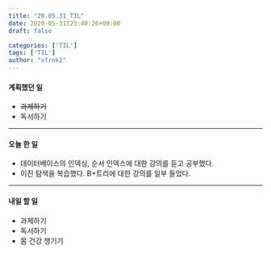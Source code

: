 ```yaml
---
title: "20.05.31_TIL"
date: 2020-05-31T23:40:26+09:00
draft: false

categories: ['TIL']
tags: ['TIL']
author: "xfrnk2"
---
```

#### 계획했던 일
+ ~~과제하기~~
+ 독서하기
---
#### 오늘 한 일
+ 데이터베이스의 인덱싱, 순서 인덱스에 대한 강의를 듣고 공부했다.
+ 이진 탐색을 복습했다. B+트리에 대한 강의를 일부 들었다.
--- 
#### 내일 할 일  
+ 과제하기
+ 독서하기
+ 몸 건강 챙기기